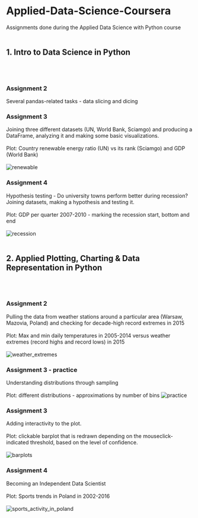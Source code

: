 # Applied-Data-Science-Coursera
Assignments done during the Applied Data Science with Python course
<br/>
<br/>
## 1. Intro to Data Science in Python
<br/><br/>
### Assignment 2
Several pandas-related tasks - data slicing and dicing

### Assignment 3
Joining three different datasets (UN, World Bank, Sciamgo) and producing a DataFrame, analyzing it and making some basic visualizations. 
<br/><br/>
Plot: Country renewable energy ratio (UN) vs its rank (Sciamgo) and GDP (World Bank)
<br/><br/>
![renewable](https://user-images.githubusercontent.com/23619663/38130664-412d39fe-3404-11e8-86f4-c7a878ff26b9.png)

### Assignment 4
Hypothesis testing - Do university towns perform better during recession? Joining datasets, making a hypothesis and testing it.
<br/><br/>
Plot: GDP per quarter 2007-2010 - marking the recession start, bottom and end
<br/><br/>
![recession](https://user-images.githubusercontent.com/23619663/38130665-4148fd24-3404-11e8-87aa-b031fc00b619.png)
<br/>
<br/>
## 2. Applied Plotting, Charting & Data Representation in Python
<br/><br/>
### Assignment 2
Pulling the data from weather stations around a particular area (Warsaw, Mazovia, Poland) and checking for decade-high record extremes in 2015
<br/><br/>
Plot: Max and min daily temperatures in 2005-2014 versus weather extremes (record highs and record lows) in 2015
<br/><br/>
![weather_extremes](https://raw.githubusercontent.com/kuba-siekierzynski/Applied-Data-Science-Coursera/master/2.%20Applied%20Plotting%2C%20Charting%20%26%20Data%20Representation%20in%20Python/weather_extremes_in_Poland_2015.png)

### Assignment 3 - practice
Understanding distributions through sampling
<br/><br/>
Plot: different distributions - approximations by number of bins
![practice](https://user-images.githubusercontent.com/23619663/38137570-adff0960-3425-11e8-8e7f-89af028c9d90.png)

### Assignment 3
Adding interactivity to the plot.
<br/><br/>
Plot: clickable barplot that is redrawn depending on the mouseclick-indicated threshold, based on the level of confidence.
<br/><br/>
![barplots](https://user-images.githubusercontent.com/23619663/38137470-0da75238-3425-11e8-8575-368143ce5b13.gif)

### Assignment 4
Becoming an Independent Data Scientist
<br/><br/>
Plot: Sports trends in Poland in 2002-2016
<br/><br/>
![sports_activity_in_poland](https://user-images.githubusercontent.com/23619663/38177324-be3df940-35ff-11e8-90de-057bb4ee93f8.gif)
